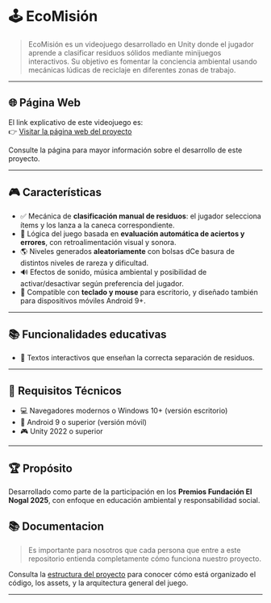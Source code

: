 # 🕹️ EcoMisión

> EcoMisión es un videojuego desarrollado en Unity donde el jugador aprende a clasificar residuos sólidos mediante minijuegos interactivos. Su objetivo es fomentar la conciencia ambiental usando mecánicas lúdicas de reciclaje en diferentes zonas de trabajo.

---
## 🌐 Página Web

El link explicativo de este videojuego es:  
👉 [Visitar la página web del proyecto](https://tu-enlace-aqui.com)

Consulte la página para mayor información sobre el desarrollo de este proyecto.

---

## 🎮 Características

- ✅ Mecánica de **clasificación manual de residuos**: el jugador selecciona ítems y los lanza a la caneca correspondiente.
- 🧠 Lógica del juego basada en **evaluación automática de aciertos y errores**, con retroalimentación visual y sonora.
- 🌎 Niveles generados **aleatoriamente** con bolsas dCe basura de distintos niveles de rareza y dificultad.
- 🔊 Efectos de sonido, música ambiental y posibilidad de activar/desactivar según preferencia del jugador.
- 🎯 Compatible con **teclado y mouse** para escritorio, y diseñado también para dispositivos móviles Android 9+.

---

## 📚 Funcionalidades educativas

- 🧾 Textos interactivos que enseñan la correcta separación de residuos.

---

## 🧪 Requisitos Técnicos

- 💻 Navegadores modernos o Windows 10+ (versión escritorio)
- 📱 Android 9 o superior (versión móvil)
- 🎮 Unity 2022 o superior

---

## 🏆 Propósito

Desarrollado como parte de la participación en los **Premios Fundación El Nogal 2025**, con enfoque en educación ambiental y responsabilidad social.

## 📚 Documentacion

> Es importante para nosotros que cada persona que entre a este repositorio entienda completamente cómo funciona nuestro proyecto.
> 
Consulta la [estructura del proyecto](Docs/Estructura-del-proyecto.md) para conocer cómo está organizado el código, los assets, y la arquitectura general del juego.

---
